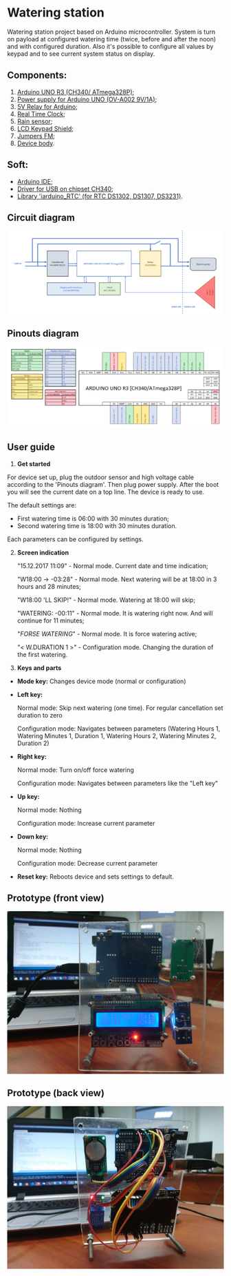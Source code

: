 # Watering station
Watering station project based on Arduino microcontroller.
System is turn on payload at configured watering time (twice, before and after the noon) and with configured duration. Also it's possible to configure all values by keypad and to see current system status on display.

## Components:
1. [Arduino UNO R3 (CH340/ ATmega328P)](http://www.kosmodrom.com.ua/el.php?name=ARDUINO-UNO-R3-MEGA328P);
2. [Power supply for Arduino UNO (OV-A002 9V/1A)](https://www.rcscomponents.kiev.ua/product/ov-a002-9v-1a_67292.html);
3. [5V Relay for Arduino](http://www.kosmodrom.com.ua/el.php?name=RelayModule1relay5V30A);
4. [Real Time Clock](http://www.kosmodrom.com.ua/el.php?name=DS1302-MOD);
5. [Rain sensor](http://www.kosmodrom.com.ua/el.php?name=T1592-MODUL);
6. [LCD Keypad Shield](http://www.kosmodrom.com.ua/el.php?name=LCD1602KEYPAD);
7. [Jumpers FM](http://www.kosmodrom.com.ua/el.php?name=JUMPERS-FM-100MM);
8. [Device body](https://www.rcscomponents.kiev.ua/product/21-12-47-sanhe-korpus-plastik-140x82x23mm_36265.html).


## Soft:
- [Arduino IDE](https://www.arduino.cc/en/Main/Software);
- [Driver for USB on chipset CH340](http://www.arduined.eu/ch340-windows-8-driver-download/);
- [Library 'iarduino_RTC' (for RTC DS1302, DS1307, DS3231)](http://iarduino.ru/lib/ef47f92e639da4d4e009cc6f16dedd12.zip).

## Circuit diagram
![Circuit diagram](/Docs/Circuit_diagram.PNG)

## Pinouts diagram
![Pinouts diagram](/Docs/Pinouts.PNG)

## User guide
1. **Get started**

For device set up, plug the outdoor sensor and high voltage cable according to the 'Pinouts diagram'. Then plug power supply. After the boot you will see the current date on a top line. The device is ready to use.

The default settings are:

- First watering time is 06:00 with 30 minutes duration;
- Second watering time is 18:00 with 30 minutes duration.

Each parameters can be configured by settings.

2. **Screen indication**

   "15.12.2017 11:09" - Normal mode. Current date and time indication;
   
   "W18:00 -> -03:28" - Normal mode. Next watering will be at 18:00 in 3 hours and 28 minutes;
   
   "W18:00 'LL SKIP!" - Normal mode. Watering at 18:00 will skip;
   
   "WATERING: -00:11" - Normal mode. It is watering right now. And will continue for 11 minutes;
   
   "*FORSE WATERING*" - Normal mode. It is force watering active;
   
   "< W.DURATION 1 >" - Configuration mode. Changing the duration of the first watering.
   

3. **Keys and parts**

- **Mode key:** Changes device mode (normal or configuration)
- **Left key:** 

  Normal mode: Skip next watering (one time). For regular cancellation set duration to zero
  
  Configuration mode: Navigates between parameters (Watering Hours 1, Watering Minutes 1, Duration 1, Watering Hours 2, Watering Minutes 2, Duration 2)
  
- **Right key:** 
  
  Normal mode: Turn on/off force watering
  
  Configuration mode: Navigates between parameters like the "Left key"
  
- **Up key:** 

  Normal mode: Nothing
  
  Configuration mode: Increase current parameter

- **Down key:**
  
  Normal mode: Nothing
  
  Configuration mode: Decrease current parameter
  
- **Reset key:** Reboots device and sets settings to default.


## Prototype (front view)
![Prototype. Front view](/Docs/PrototypeFront.jpg)

## Prototype (back view)
![Prototype. Back view](/Docs/PrototypeBack.jpg)